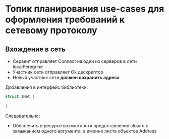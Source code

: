 # Топик планирования use-cases для оформления требований к сетевому протоколу

## Вхождение в сеть

- Сервент отправляет Connect на один из серверов в сети localPeregrine
- Участник сети отправляет Ok дескриптор
- Новый участник сети **должен сохранить адреса**

Добавления в интерфейс библиотеки:
```C++
struct INet {
    
}
```

Следовательно:
- Обеспечить в ресурсе возможности предоставление clojure с замыканием одного аргумента, а именно листа объектов Address